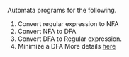 Automata programs for the following.
1. Convert regular expression to NFA
2. Convert NFA to DFA
3. Convert DFA to Regular expression.
4. Minimize a DFA
More details [here](https://github.com/amul-agrawal/automata-programs/blob/master/Report.pdf)
